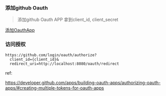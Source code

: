 ### 添加github Oauth
> 添加github Oauth APP 拿到client_id, client_secret

[添加OauthApp](https://github.com/settings/applications/new)

### 访问授权
```
https://github.com/login/oauth/authorize?
  client_id={client_id}&
  redirect_uri=http://localhost:8080/oauth/redirect
```

ref:

https://developer.github.com/apps/building-oauth-apps/authorizing-oauth-apps/#creating-multiple-tokens-for-oauth-apps

  